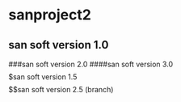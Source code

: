 # sanproject2
## san soft version 1.0
###san soft version 2.0
####san soft version 3.0
$$$$$san soft version 1.5
$$$$$$san soft version 2.5 (branch)
